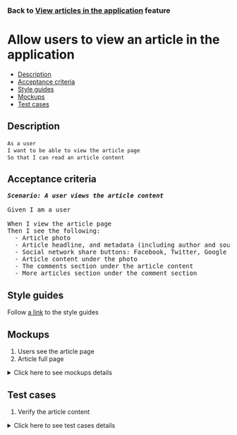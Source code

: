 ### Back to [View articles in the application](../../) feature

# Allow users to view an article in the application

- [Description](#description)
- [Acceptance criteria](#acceptance-criteria)
- [Style guides](#style-guides)
- [Mockups](#mockups)
- [Test cases](#test-cases)

## Description

    As a user
    I want to be able to view the article page
    So that I can read an article content

## Acceptance criteria

<pre>
<b><i>Scenario: A user views the article content</i></b>

Given I am a user

When I view the article page
Then I see the following:
  - Article photo
  - Article headline, and metadata (including author and source)
  - Social network share buttons: Facebook, Twitter, Google +
  - Article content under the photo
  - The comments section under the article content
  - More articles section under the comment section
</pre>

## Style guides

Follow [a link](https://www.figma.com/proto/0zkkf5WC77OSpvyD6YXpFE/Style-guides?page-id=0%3A1&node-id=19%3A5368&viewport=266%2C48%2C0.54&scaling=min-zoom&starting-point-node-id=19%3A5368) to the style guides

## Mockups

1. Users see the article page
2. Article full page

<details>
  <summary>Click here to see mockups details</summary>

**1. Users see the article page:**

![Users see the article page](/sports_hub_portal/mobile_application_features/articles_view/images/application_article_page.png)

**2. Article full page:**

![Article full page](/sports_hub_portal/mobile_application_features/articles_view/images/article_page.png)

</details>

## Test cases

1. Verify the article content

<details>
  <summary>Click here to see test cases details</summary>

### **#1. Verify the article content**

|Preconditions|Steps|Expected result
------|-------|----------
||1) Go to any category</br>2) Select the article</br>3) Examine the article page content|2) The article page is opened</br>3) The article corresponds to the mockup|
</details>
